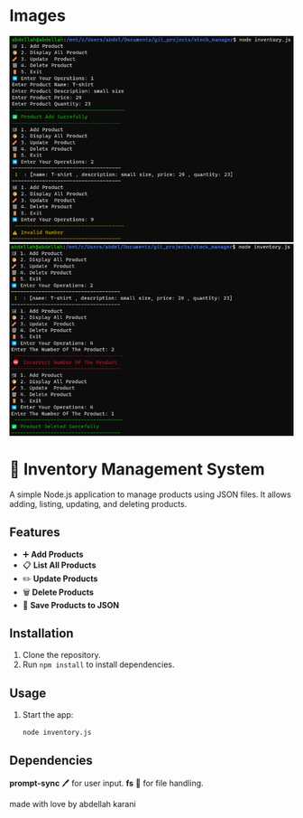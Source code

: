 # Images
<img src = "img/Screenshot 2024-12-23 202849.png">
<img src = "img/Screenshot 2024-12-23 202932.png">

# 🛒 Inventory Management System

A simple Node.js application to manage products using JSON files. It allows adding, listing, updating, and deleting products.

## Features
- ➕ **Add Products**
- 📋 **List All Products**
- ✏️ **Update Products**
- 🗑️ **Delete Products**
- 💾 **Save Products to JSON**

## Installation
1. Clone the repository.
2. Run `npm install` to install dependencies.

## Usage
1. Start the app:
   ```bash
   node inventory.js
   ```

## Dependencies

**prompt-sync** 🖊️ for user input.
**fs** 📁 for file handling.


made with love by abdellah karani